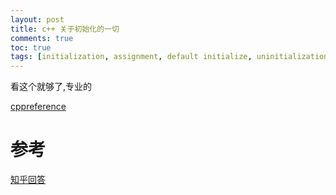 ```yaml
---
layout: post
title: c++ 关于初始化的一切
comments: true
toc: true
tags: [initialization, assignment, default initialize, uninitialization, undefined]
---
```



看这个就够了,专业的

[cppreference](https://en.cppreference.com/w/cpp/language/initialization)
# 参考
[知乎回答](https://www.zhihu.com/question/36735960)



<!-- 
# 初始化和赋值的定义
`初始化` : `initialization`

`赋值` : `assignment`

初始化的定义:变量在创建的同时被赋值
赋值的定义:冲刷掉对象现有的值,替换为新的值

# 初始化

## 列表初始化
`列表初始化` : `list initialization`
```c++
int a = 0;
int a = {0};
int a{0};//列表初始化
int a(0);
```

## 默认初始化
`默认初始化` : `default initialization`

`未初始化` : `uninitialization`

`未定义` : `undefined`

定义:仅定义变量但不赋值时,执行默认初始化,这时取一个`默认值`.

`内建类型的变量`的默认值分两种情况,函数体外的默认值为0,函数体内的默认值是`未初始化`,这个值是`未定义的`

## 拷贝初始化
`拷贝初始化` : `copy initialization`

`直接初始化` : `direct initialization`

定义:当使用`=`初始化一个变量时,要求编译器对左侧对象进行拷贝初始化

当不使用`=`时,执行的是`直接初始化`

## 值初始化
`值初始化` : `value initialization`

这个概念是和容器相关的,如果只提供数量,不提供值,则会执行`值初始化`

如果容器的元素是类类型,则执行类的默认初始化
如果是内置类型,则一般取内建类型的默认值,比如int的0 -->
